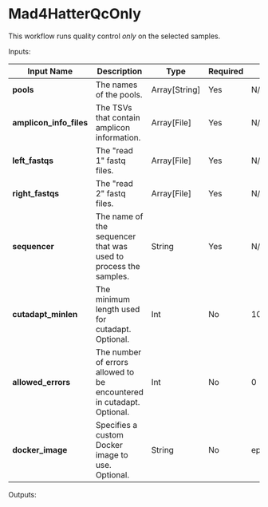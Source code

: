 # Mad4HatterQcOnly

This workflow runs quality control _only_ on the selected samples.

Inputs: 

| Input Name              | Description                                                           | Type          | Required | Default                       |
|-------------------------|-----------------------------------------------------------------------|---------------|----------|-------------------------------|
| **pools**               | The names of the pools.                                               | Array[String] | Yes      | N/A                           |
| **amplicon_info_files** | The TSVs that contain amplicon information.                           | Array[File]   | Yes      | N/A                           |
| **left_fastqs**         | The "read 1" fastq files.                                             | Array[File]   | Yes      | N/A                           |
| **right_fastqs**        | The "read 2" fastq files.                                             | Array[File]   | Yes      | N/A                           |
| **sequencer**           | The name of the sequencer that was used to process the samples.       | String        | Yes      | N/A                           |
| **cutadapt_minlen**     | The minimum length used for cutadapt. Optional.                       | Int           | No       | 100                           |
| **allowed_errors**      | The number of errors allowed to be encountered in cutadapt. Optional. | Int           | No       | 0                             |
| **docker_image**        | Specifies a custom Docker image to use. Optional.                     | String        | No       | eppicenter/mad4hatter:develop |

Outputs: